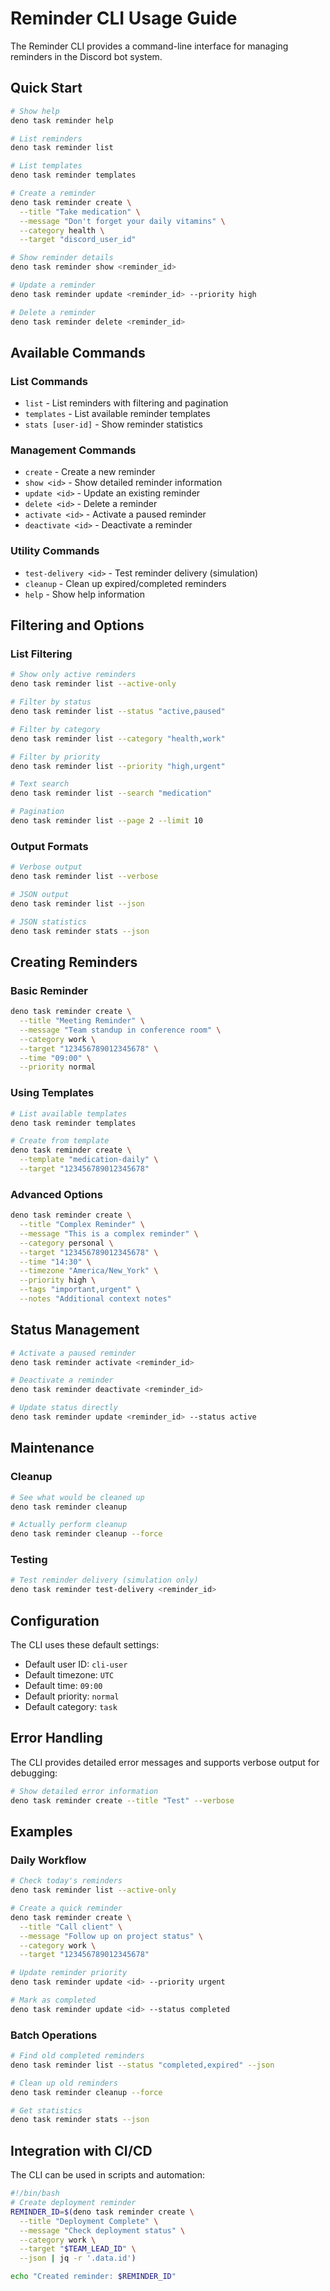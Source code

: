 # Reminder CLI Usage Guide

The Reminder CLI provides a command-line interface for managing reminders in the
Discord bot system.

## Quick Start

```bash
# Show help
deno task reminder help

# List reminders
deno task reminder list

# List templates
deno task reminder templates

# Create a reminder
deno task reminder create \
  --title "Take medication" \
  --message "Don't forget your daily vitamins" \
  --category health \
  --target "discord_user_id"

# Show reminder details
deno task reminder show <reminder_id>

# Update a reminder
deno task reminder update <reminder_id> --priority high

# Delete a reminder
deno task reminder delete <reminder_id>
```

## Available Commands

### List Commands

- `list` - List reminders with filtering and pagination
- `templates` - List available reminder templates
- `stats [user-id]` - Show reminder statistics

### Management Commands

- `create` - Create a new reminder
- `show <id>` - Show detailed reminder information
- `update <id>` - Update an existing reminder
- `delete <id>` - Delete a reminder
- `activate <id>` - Activate a paused reminder
- `deactivate <id>` - Deactivate a reminder

### Utility Commands

- `test-delivery <id>` - Test reminder delivery (simulation)
- `cleanup` - Clean up expired/completed reminders
- `help` - Show help information

## Filtering and Options

### List Filtering

```bash
# Show only active reminders
deno task reminder list --active-only

# Filter by status
deno task reminder list --status "active,paused"

# Filter by category
deno task reminder list --category "health,work"

# Filter by priority
deno task reminder list --priority "high,urgent"

# Text search
deno task reminder list --search "medication"

# Pagination
deno task reminder list --page 2 --limit 10
```

### Output Formats

```bash
# Verbose output
deno task reminder list --verbose

# JSON output
deno task reminder list --json

# JSON statistics
deno task reminder stats --json
```

## Creating Reminders

### Basic Reminder

```bash
deno task reminder create \
  --title "Meeting Reminder" \
  --message "Team standup in conference room" \
  --category work \
  --target "123456789012345678" \
  --time "09:00" \
  --priority normal
```

### Using Templates

```bash
# List available templates
deno task reminder templates

# Create from template
deno task reminder create \
  --template "medication-daily" \
  --target "123456789012345678"
```

### Advanced Options

```bash
deno task reminder create \
  --title "Complex Reminder" \
  --message "This is a complex reminder" \
  --category personal \
  --target "123456789012345678" \
  --time "14:30" \
  --timezone "America/New_York" \
  --priority high \
  --tags "important,urgent" \
  --notes "Additional context notes"
```

## Status Management

```bash
# Activate a paused reminder
deno task reminder activate <reminder_id>

# Deactivate a reminder
deno task reminder deactivate <reminder_id>

# Update status directly
deno task reminder update <reminder_id> --status active
```

## Maintenance

### Cleanup

```bash
# See what would be cleaned up
deno task reminder cleanup

# Actually perform cleanup
deno task reminder cleanup --force
```

### Testing

```bash
# Test reminder delivery (simulation only)
deno task reminder test-delivery <reminder_id>
```

## Configuration

The CLI uses these default settings:

- Default user ID: `cli-user`
- Default timezone: `UTC`
- Default time: `09:00`
- Default priority: `normal`
- Default category: `task`

## Error Handling

The CLI provides detailed error messages and supports verbose output for
debugging:

```bash
# Show detailed error information
deno task reminder create --title "Test" --verbose
```

## Examples

### Daily Workflow

```bash
# Check today's reminders
deno task reminder list --active-only

# Create a quick reminder
deno task reminder create \
  --title "Call client" \
  --message "Follow up on project status" \
  --category work \
  --target "123456789012345678"

# Update reminder priority
deno task reminder update <id> --priority urgent

# Mark as completed
deno task reminder update <id> --status completed
```

### Batch Operations

```bash
# Find old completed reminders
deno task reminder list --status "completed,expired" --json

# Clean up old reminders
deno task reminder cleanup --force

# Get statistics
deno task reminder stats --json
```

## Integration with CI/CD

The CLI can be used in scripts and automation:

```bash
#!/bin/bash
# Create deployment reminder
REMINDER_ID=$(deno task reminder create \
  --title "Deployment Complete" \
  --message "Check deployment status" \
  --category work \
  --target "$TEAM_LEAD_ID" \
  --json | jq -r '.data.id')

echo "Created reminder: $REMINDER_ID"
```
